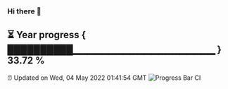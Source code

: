 ### Hi there 👋
⏳ Year progress { ██████████▁▁▁▁▁▁▁▁▁▁▁▁▁▁▁▁▁▁▁▁ } 33.72 %
---
⏰ Updated on Wed, 04 May 2022 01:41:54 GMT
![Progress Bar CI](https://github.com/liununu/liununu/workflows/Progress%20Bar%20CI/badge.svg)
